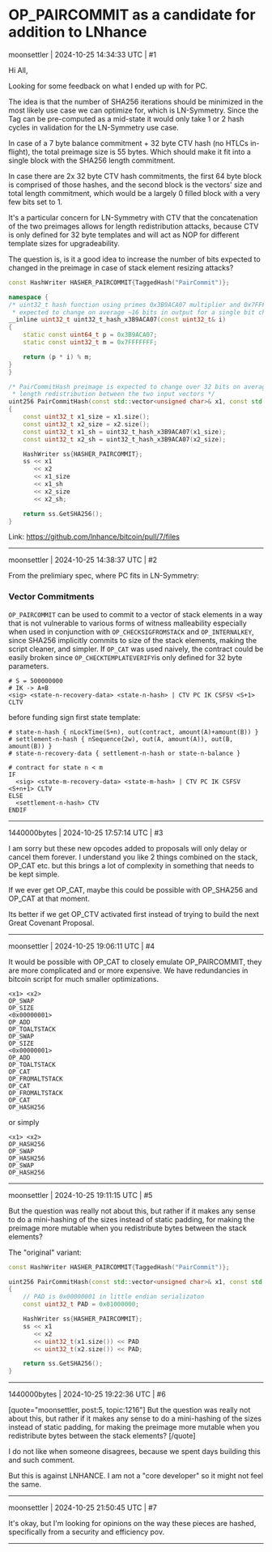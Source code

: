 # OP_PAIRCOMMIT as a candidate for addition to LNhance

moonsettler | 2024-10-25 14:34:33 UTC | #1

Hi All,

Looking for some feedback on what I ended up with for PC.

The idea is that the number of SHA256 iterations should be minimized in the most likely use case we can optimize for, which is LN-Symmetry. Since the Tag can be pre-computed as a mid-state it would only take 1 or 2 hash cycles in validation for the LN-Symmetry use case.

In case of a 7 byte balance commitment + 32 byte CTV hash (no HTLCs in-flight), the total preimage size is 55 bytes. Which should make it fit into a single block with the SHA256 length commitment.

In case there are 2x 32 byte CTV hash commitments, the first 64 byte block is comprised of those hashes, and the second block is the vectors' size and total length commitment, which would be a largely 0 filled block with a very few bits set to 1.

It's a particular concern for LN-Symmetry with CTV that the concatenation of the two preimages allows for length redistribution attacks, because CTV is only defined for 32 byte templates and will act as NOP for different template sizes for upgradeability.

The question is, is it a good idea to increase the number of bits expected to changed in the preimage in case of stack element resizing attacks?

```c++
const HashWriter HASHER_PAIRCOMMIT{TaggedHash("PairCommit")};

namespace {
/* uint32_t hash function using primes 0x3B9ACA07 multiplier and 0x7FFFFFFF modulo
 * expected to change on average ~16 bits in output for a single bit change in input */
__inline uint32_t uint32_t_hash_x3B9ACA07(const uint32_t& i)
{
    static const uint64_t p = 0x3B9ACA07;
    static const uint32_t m = 0x7FFFFFFF;

    return (p * i) % m;
}
}

/* PairCommitHash preimage is expected to change over 32 bits on average in case of
 * length redistribution between the two input vectors */
uint256 PairCommitHash(const std::vector<unsigned char>& x1, const std::vector<unsigned char>& x2)
{
    const uint32_t x1_size = x1.size();
    const uint32_t x2_size = x2.size();
    const uint32_t x1_sh = uint32_t_hash_x3B9ACA07(x1_size);
    const uint32_t x2_sh = uint32_t_hash_x3B9ACA07(x2_size);

    HashWriter ss{HASHER_PAIRCOMMIT};
    ss << x1
       << x2
       << x1_size
       << x1_sh
       << x2_size
       << x2_sh;

    return ss.GetSHA256();
}
```
Link: https://github.com/lnhance/bitcoin/pull/7/files

-------------------------

moonsettler | 2024-10-25 14:38:37 UTC | #2

From the prelimiary spec, where PC fits in LN-Symmetry:

### Vector Commitments

`OP_PAIRCOMMIT` can be used to commit to a vector of stack elements in a way that
is not vulnerable to various forms of witness malleability especially when used
in conjunction with `OP_CHECKSIGFROMSTACK` and `OP_INTERNALKEY`,
since SHA256 implicitly commits to size of the stack elements, making the script
cleaner, and simpler. If `OP_CAT` was used naively, the contract could be easily
broken since `OP_CHECKTEMPLATEVERIFY`is only defined for 32 byte parameters.

```text
# S = 500000000
# IK -> A+B
<sig> <state-n-recovery-data> <state-n-hash> | CTV PC IK CSFSV <S+1> CLTV
```
before funding sign first state template:
```text
# state-n-hash { nLockTime(S+n), out(contract, amount(A)+amount(B)) }
# settlement-n-hash { nSequence(2w), out(A, amount(A)), out(B, amount(B)) }
# state-n-recovery-data { settlement-n-hash or state-n-balance }

# contract for state n < m
IF
  <sig> <state-m-recovery-data> <state-m-hash> | CTV PC IK CSFSV <S+n+1> CLTV
ELSE
  <settlement-n-hash> CTV
ENDIF
```

-------------------------

1440000bytes | 2024-10-25 17:57:14 UTC | #3

I am sorry but these new opcodes added to proposals will only delay or cancel them forever. I understand you like 2 things combined on the stack, OP_CAT etc. but this brings a lot of complexity in something that needs to be kept simple.

If we ever get OP_CAT, maybe this could be possible with OP_SHA256 and OP_CAT at that moment.

Its better if we get OP_CTV activated first instead of trying to build the next Great Covenant Proposal.

-------------------------

moonsettler | 2024-10-25 19:06:11 UTC | #4

It would be possible with OP_CAT to closely emulate OP_PAIRCOMMIT, they are more complicated and or more expensive. We have redundancies in bitcoin script for much smaller optimizations.

```text
<x1> <x2>
OP_SWAP
OP_SIZE
<0x00000001>
OP_ADD
OP_TOALTSTACK
OP_SWAP
OP_SIZE
<0x00000001>
OP_ADD
OP_TOALTSTACK
OP_CAT
OP_FROMALTSTACK
OP_CAT
OP_FROMALTSTACK
OP_CAT
OP_HASH256
```
or simply
```text
<x1> <x2>
OP_HASH256
OP_SWAP
OP_HASH256
OP_SWAP
OP_HASH256
```

-------------------------

moonsettler | 2024-10-25 19:11:15 UTC | #5

But the question was really not about this, but rather if it makes any sense to do a mini-hashing of the sizes instead of static padding, for making the preimage more mutable when you redistribute bytes between the stack elements?

The "original" variant:
```c++
const HashWriter HASHER_PAIRCOMMIT{TaggedHash("PairCommit")};

uint256 PairCommitHash(const std::vector<unsigned char>& x1, const std::vector<unsigned char>& x2)
{
    // PAD is 0x00000001 in little endian serializaton
    const uint32_t PAD = 0x01000000;

    HashWriter ss{HASHER_PAIRCOMMIT};
    ss << x1
       << x2
       << uint32_t(x1.size()) << PAD
       << uint32_t(x2.size()) << PAD;

    return ss.GetSHA256();
}
```

-------------------------

1440000bytes | 2024-10-25 19:22:36 UTC | #6

[quote="moonsettler, post:5, topic:1216"]
But the question was really not about this, but rather if it makes any sense to do a mini-hashing of the sizes instead of static padding, for making the preimage more mutable when you redistribute bytes between the stack elements?
[/quote]

I do not like when someone disagrees, because we spent days building this and such comment.

But this is against LNHANCE. I am not a "core developer" so it might not feel the same.

-------------------------

moonsettler | 2024-10-25 21:50:45 UTC | #7

It's okay, but I'm looking for opinions on the way these pieces are hashed, specifically from a security and efficiency pov.

-------------------------

